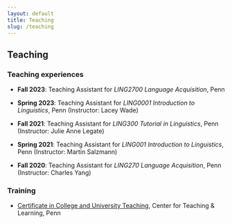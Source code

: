 ```yaml
---
layout: default
title: Teaching
slug: /teaching
---
```


## Teaching

### Teaching experiences

* **Fall 2023**: Teaching Assistant for *LING2700 Language Acquisition*, Penn

* **Spring 2023**: Teaching Assistant for *LING0001 Introduction to Linguistics*, Penn (Instructor: Lacey Wade)

* **Fall 2021**: Teaching Assistant for *LING300 Tutorial in Linguistics*, Penn (Instructor: Julie Anne Legate)

* **Spring 2021**: Teaching Assistant for *LING001 Introduction to Linguistics*, Penn (Instructor: Martin Salzmann)

* **Fall 2020**: Teaching Assistant for *LING270 Language Acquisition*, Penn (Instructor: Charles Yang)

### Training

* <a href="https://ctl.upenn.edu/programs/grad-students/ctl-teaching-certificate/">Certificate in College and University Teaching</a>, Center for Teaching & Learning, Penn


<br />
<br />
